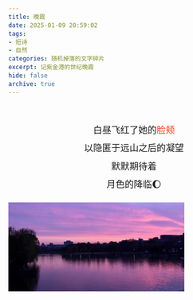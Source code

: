 ```yaml
---
title: 晚霞
date: 2025-01-09 20:59:02
tags: 
- 短诗
- 自然
categories: 随机掉落的文字碎片
excerpt: 记紫金港的世纪晚霞
hide: false
archive: true
---
```

<br>
<p style = " 
    font-size: 1.3em;
    text-align: center;
    line-height: 2em;"
>
白昼飞红了她的<span style = "color: #fe4017">脸颊</span> <br>
以隐匿于远山之后的凝望<br>  
默默期待着  <br>
月色的降临🌔
</p>

<img src = "/img/晚霞.jpg" width = "70%">